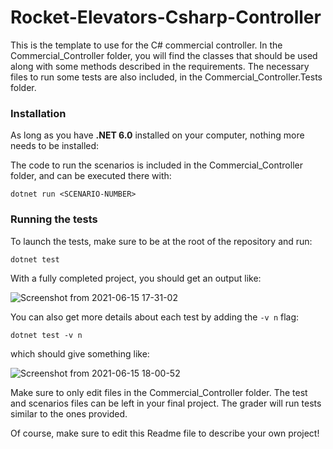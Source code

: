 # Rocket-Elevators-Csharp-Controller
This is the template to use for the C# commercial controller. In the Commercial_Controller folder, you will find the classes that should be used along with some methods described in the requirements. The necessary files to run some tests are also included, in the Commercial_Controller.Tests folder.

### Installation

As long as you have **.NET 6.0** installed on your computer, nothing more needs to be installed:

The code to run the scenarios is included in the Commercial_Controller folder, and can be executed there with:

`dotnet run <SCENARIO-NUMBER>`

### Running the tests

To launch the tests, make sure to be at the root of the repository and run:

`dotnet test`

With a fully completed project, you should get an output like:

![Screenshot from 2021-06-15 17-31-02](https://user-images.githubusercontent.com/28630658/122128889-3edfa500-ce03-11eb-97d0-df0cc6a79fed.png)

You can also get more details about each test by adding the `-v n` flag: 

`dotnet test -v n` 

which should give something like: 

![Screenshot from 2021-06-15 18-00-52](https://user-images.githubusercontent.com/28630658/122129140-a8f84a00-ce03-11eb-8807-33d7eab8c387.png)

Make sure to only edit files in the Commercial_Controller folder. The test and scenarios files can be left in your final project. The grader will run tests similar to the ones provided.

Of course, make sure to edit this Readme file to describe your own project!
